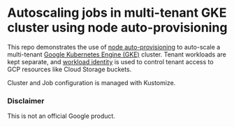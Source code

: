# Autoscaling jobs in multi-tenant GKE cluster using node auto-provisioning
This repo demonstrates the use of [node auto-provisioning](https://cloud.google.com/kubernetes-engine/docs/how-to/node-auto-provisioning) to auto-scale a multi-tenant [Google Kubernetes Engine (GKE)](https://cloud.google.com/kubernetes-engine/) cluster. Tenant workloads are kept separate, and [workload identity](https://cloud.google.com/kubernetes-engine/docs/how-to/workload-identity) is used to control tenant access to GCP resources like Cloud Storage buckets. 

Cluster and Job configuration is managed with Kustomize.

### Disclaimer
This is not an official Google product.
 
